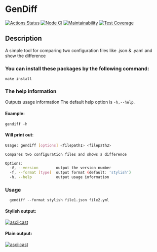 # GenDiff
[![Actions Status](https://github.com/bdnvsy/frontend-project-lvl2/workflows/hexlet-check/badge.svg)](https://github.com/bdnvsy/frontend-project-lvl2/actions)
[![Node CI](https://github.com/bdnvsy/frontend-project-lvl2/workflows/Node%20CI/badge.svg)](https://github.com/bdnvsy/frontend-project-lvl2/actions)
[![Maintainability](https://api.codeclimate.com/v1/badges/de658115abbb5709561e/maintainability)](https://codeclimate.com/github/bdnvsy/frontend-project-lvl2/maintainability)
[![Test Coverage](https://api.codeclimate.com/v1/badges/de658115abbb5709561e/test_coverage)](https://codeclimate.com/github/bdnvsy/frontend-project-lvl2/test_coverage)



## Description

A simple tool for comparing two configuration files like .json & .yaml and show the difference

### You can install these packages by the following command:

``` 
make install
```

### The help information
Outputs usage information The default help option is `-h,--help`.
#### Example:
```
gendiff -h 
```
#### Will print out:

```bash
Usage: gendiff [options] <filepath1> <filepath2>

Compares two configuration files and shows a difference

Options:
  -V, --version        output the version number
  -f, --format [type]  output format (default: 'stylish')
  -h, --help           output usage information
```
### Usage
```
  gendiff --format stylish file1.json file2.yml
```
#### Stylish output:

[![asciicast](https://asciinema.org/a/oP00cUzSyyPgNCeFhxkFIm2fk.svg)](https://asciinema.org/a/oP00cUzSyyPgNCeFhxkFIm2fk)

#### Plain output: 

[![asciicast](https://asciinema.org/a/FIxnBjPsdrfTWlHyIW74VcYIF.svg)](https://asciinema.org/a/FIxnBjPsdrfTWlHyIW74VcYIF)
